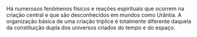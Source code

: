 ﻿Há numerosos fenômenos físicos e reações espirituais que ocorrem na criação central e que são desconhecidos em mundos como Urântia. A organização básica de uma criação tríplice é totalmente diferente daquela da constituição dupla dos universos criados do tempo e do espaço.